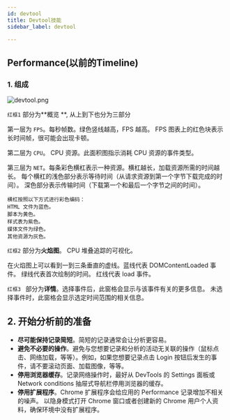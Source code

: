 ```yaml
---
id: devtool
title: Devtool技能
sidebar_label: devtool

---
```





## Performance(以前的Timeline)

### 1. 组成

![devtool.png](https://i.loli.net/2021/01/07/FP72YVL45Ch81KD.png)

 `红框1` 部分为**概览 **, 从上到下也分为三部分

 第一层为 `FPS`。每秒帧数。绿色竖线越高，FPS 越高。 FPS 图表上的红色块表示长时间帧，很可能会出现卡顿。

 第二层为 `CPU`。 CPU 资源。此面积图指示消耗 CPU 资源的事件类型。

 第三层为 `NET`。每条彩色横杠表示一种资源。横杠越长，加载资源所需的时间越长。 每个横杠的浅色部分表示等待时间（从请求资源到第一个字节下载完成的时间）。
  深色部分表示传输时间（下载第一个和最后一个字节之间的时间）。

    横杠按照以下方式进行彩色编码：
    HTML 文件为蓝色。
    脚本为黄色。
    样式表为紫色。
    媒体文件为绿色。
    其他资源为灰色。

`红框2` 部分为**火焰图**。 CPU 堆叠追踪的可视化。

在火焰图上可以看到一到三条垂直的虚线。蓝线代表 DOMContentLoaded 事件。 绿线代表首次绘制的时间。 红线代表 load 事件。

`红框3 ` 部分为**详情**。选择事件后，此窗格会显示与该事件有关的更多信息。 未选择事件时，此窗格会显示选定时间范围的相关信息。

## 2. 开始分析前的准备
- **尽可能保持记录简短**。简短的记录通常会让分析更容易。
- **避免不必要的操作**。避免与您想要记录和分析的活动无关联的操作（鼠标点击、网络加载，等等）。例如，如果您想要记录点击 Login 按钮后发生的事件，请不要滚动页面、加载图像，等等。
- **停用浏览器缓存**。记录网络操作时，最好从 DevTools 的 Settings 面板或 Network conditions 抽屉式导航栏停用浏览器的缓存。
- **停用扩展程序**。Chrome 扩展程序会给应用的 Performance 记录增加不相关的噪声。 以隐身模式打开 Chrome 窗口或者创建新的 Chrome 用户个人资料，确保环境中没有扩展程序。